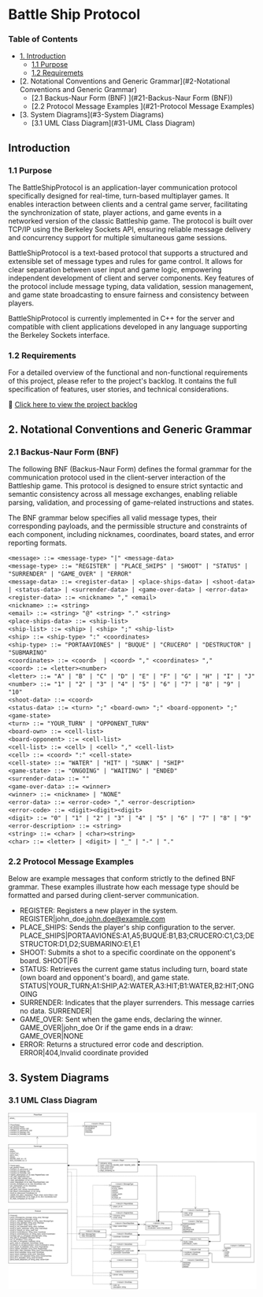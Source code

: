 # Battle Ship Protocol
### Table of Contents
- [1. Introduction](#1-Introduction)
  - [1.1 Purpose](#11-Purpose)
  - [1.2 Requiremets](#12-Requirements)
- [2. Notational Conventions and Generic Grammar](#2-Notational Conventions and Generic Grammar)
  - [2.1 Backus-Naur Form (BNF) ](#21-Backus-Naur Form (BNF)) 
  - [2.2 Protocol Message Examples ](#21-Protocol Message Examples) 
- [3. System Diagrams](#3-System Diagrams)
  - [3.1 UML Class Diagram](#31-UML Class Diagram)

## Introduction
### 1.1 Purpose
The BattleShipProtocol is an application-layer communication protocol specifically designed for real-time, turn-based multiplayer games. It enables interaction between clients and a central game server, facilitating the synchronization of state, player actions, and game events in a networked version of the classic Battleship game. The protocol is built over TCP/IP using the Berkeley Sockets API, ensuring reliable message delivery and concurrency support for multiple simultaneous game sessions.

BattleShipProtocol is a text-based protocol that supports a structured and extensible set of message types and rules for game control. It allows for clear separation between user input and game logic, empowering independent development of client and server components. Key features of the protocol include message typing, data validation, session management, and game state broadcasting to ensure fairness and consistency between players.

BattleShipProtocol is currently implemented in C++ for the server and compatible with client applications developed in any language supporting the Berkeley Sockets interface.

### 1.2 Requirements
For a detailed overview of the functional and non-functional requirements of this project, please refer to the project's backlog. It contains the full specification of features, user stories, and technical considerations.

🔗 [Click here to view the project backlog](https://github.com/users/samuelAriza/projects/4)

## 2. Notational Conventions and Generic Grammar
### 2.1 Backus-Naur Form (BNF)
The following BNF (Backus-Naur Form) defines the formal grammar for the communication protocol used in the client-server interaction of the Battleship game. This protocol is designed to ensure strict syntactic and semantic consistency across all message exchanges, enabling reliable parsing, validation, and processing of game-related instructions and states.

The BNF grammar below specifies all valid message types, their corresponding payloads, and the permissible structure and constraints of each component, including nicknames, coordinates, board states, and error reporting formats.

    <message> ::= <message-type> "|" <message-data>
    <message-type> ::= "REGISTER" | "PLACE_SHIPS" | "SHOOT" | "STATUS" | "SURRENDER" | "GAME_OVER" | "ERROR" 
    <message-data> ::= <register-data> | <place-ships-data> | <shoot-data> | <status-data> | <surrender-data> | <game-over-data> | <error-data> 
    <register-data> ::= <nickname> "," <email> 
    <nickname> ::= <string> 
    <email> ::= <string> "@" <string> "." <string> 
    <place-ships-data> ::= <ship-list> 
    <ship-list> ::= <ship> | <ship> ";" <ship-list> 
    <ship> ::= <ship-type> ":" <coordinates> 
    <ship-type> ::= "PORTAAVIONES" | "BUQUE" | "CRUCERO" | "DESTRUCTOR" | "SUBMARINO" 
    <coordinates> ::= <coord>  | <coord> "," <coordinates> ","  
    <coord> ::= <letter><number> 
    <letter> ::= "A" | "B" | "C" | "D" | "E" | "F" | "G" | "H" | "I" | "J" 
    <number> ::= "1" | "2" | "3" | "4" | "5" | "6" | "7" | "8" | "9" | "10" 
    <shoot-data> ::= <coord>
    <status-data> ::= <turn> ";" <board-own> ";" <board-opponent> ";" <game-state> 
    <turn> ::= "YOUR_TURN" | "OPPONENT_TURN" 
    <board-own> ::= <cell-list> 
    <board-opponent> ::= <cell-list> 
    <cell-list> ::= <cell> | <cell> "," <cell-list> 
    <cell> ::= <coord> ":" <cell-state> 
    <cell-state> ::= "WATER" | "HIT" | "SUNK" | "SHIP" 
    <game-state> ::= "ONGOING" | "WAITING" | "ENDED" 
    <surrender-data> ::= "" 
    <game-over-data> ::= <winner> 
    <winner> ::= <nickname> | "NONE" 
    <error-data> ::= <error-code> "," <error-description> 
    <error-code> ::= <digit><digit><digit>
    <digit> ::= "0" | "1" | "2" | "3" | "4" | "5" | "6" | "7" | "8" | "9" 
    <error-description> ::= <string> 
    <string> ::= <char> | <char><string> 
    <char> ::= <letter> | <digit> | "_" | "-" | "."

### 2.2 Protocol Message Examples
Below are example messages that conform strictly to the defined BNF grammar. These examples illustrate how each message type should be formatted and parsed during client-server communication.

- REGISTER:
Registers a new player in the system.
		 REGISTER|john_doe,john.doe@example.com
- PLACE_SHIPS:
Sends the player's ship configuration to the server.
		PLACE_SHIPS|PORTAAVIONES:A1,A5;BUQUE:B1,B3;CRUCERO:C1,C3;DESTRUCTOR:D1,D2;SUBMARINO:E1,E1
- SHOOT:
Submits a shot to a specific coordinate on the opponent's board.
		SHOOT|F6
- STATUS:
Retrieves the current game status including turn, board state (own board and opponent's board), and game state.
		STATUS|YOUR_TURN;A1:SHIP,A2:WATER,A3:HIT;B1:WATER,B2:HIT;ONGOING
- SURRENDER:
Indicates that the player surrenders. This message carries no data.
		SURRENDER|
- GAME_OVER:
Sent when the game ends, declaring the winner.
		GAME_OVER|john_doe
Or if the game ends in a draw:
		GAME_OVER|NONE
- ERROR:
Returns a structured error code and description.
		ERROR|404,Invalid coordinate provided
## 3. System Diagrams
### 3.1 UML Class Diagram
![UML Class Diagram](assets/class_diagram.png)